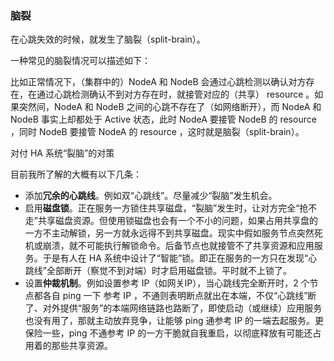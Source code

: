 ### 脑裂

在心跳失效的时候，就发生了脑裂（split-brain）。

一种常见的脑裂情况可以描述如下：

比如正常情况下，（集群中的）NodeA 和 NodeB 会通过心跳检测以确认对方存在，在通过心跳检测确认不到对方存在时，就接管对应的（共享） resource 。如果突然间，NodeA 和 NodeB 之间的心跳不存在了（如网络断开），而 NodeA 和 NodeB 事实上却都处于 Active 状态，此时 NodeA 要接管 NodeB 的 resource ，同时 NodeB 要接管 NodeA 的 resource ，这时就是脑裂（split-brain）。  



对付 HA 系统“裂脑”的对策

目前我所了解的大概有以下几条：

- 添加**冗余的心跳线**。例如双“心跳线”。尽量减少“裂脑”发生机会。
- 启用**磁盘锁**。正在服务一方锁住共享磁盘，“裂脑”发生时，让对方完全“抢不走”共享磁盘资源。但使用锁磁盘也会有一个不小的问题，如果占用共享盘的一方不主动解锁，另一方就永远得不到共享磁盘。现实中假如服务节点突然死机或崩溃，就不可能执行解锁命令。后备节点也就接管不了共享资源和应用服务。于是有人在 HA 系统中设计了“智能”锁。即正在服务的一方只在发现“心跳线”全部断开（察觉不到对端）时才启用磁盘锁。平时就不上锁了。
- 设置**仲裁机制**。例如设置参考 IP（如网关IP），当心跳线完全断开时，2 个节点都各自 ping 一下 参考 IP ，不通则表明断点就出在本端，不仅“心跳线”断了、对外提供“服务”的本端网络链路也路断了，即使启动（或继续）应用服务也没有用了，那就主动放弃竞争，让能够 ping 通参考 IP 的一端去起服务。更保险一些，ping 不通参考 IP 的一方干脆就自我重启，以彻底释放有可能还占用着的那些共享资源。